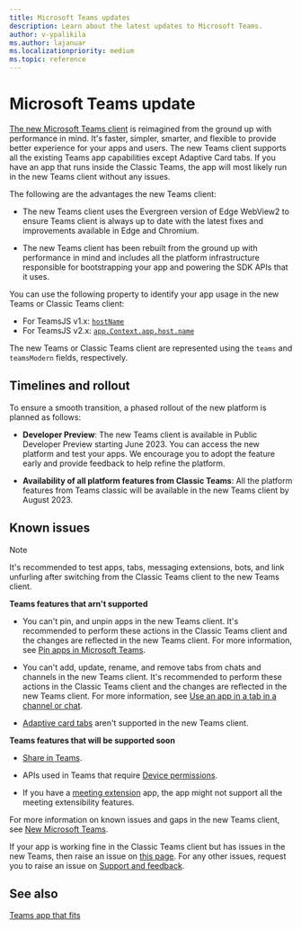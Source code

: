 ```yaml
---
title: Microsoft Teams updates
description: Learn about the latest updates to Microsoft Teams.
author: v-ypalikila
ms.author: lajanuar
ms.localizationpriority: medium
ms.topic: reference
---
```

# Microsoft Teams update

[The new Microsoft Teams client](https://www.microsoft.com/en-us/microsoft-365/blog/2023/03/27/welcome-to-the-new-era-of-microsoft-teams/) is reimagined from the ground up with performance in mind. It's faster, simpler, smarter, and flexible to provide better experience for your apps and users. The new Teams client supports all the existing Teams app capabilities except Adaptive Card tabs. If you have an app that runs inside the Classic Teams, the app will most likely run in the new Teams client without any issues.

The following are the advantages the new Teams client:  

* The new Teams client uses the Evergreen version of Edge WebView2 to ensure Teams client is always up to date with the latest fixes and improvements available in Edge and Chromium.

* The new Teams client has been rebuilt from the ground up with performance in mind and includes all the platform infrastructure responsible for bootstrapping your app and powering the SDK APIs that it uses.  

You can use the following property to identify your app usage in the new Teams or Classic Teams client:

* For TeamsJS v1.x: [`hostName`](/javascript/api/@microsoft/teams-js/hostname?view=msteams-client-js-latest&preserve-view=true)
* For TeamsJS v2.x: [`app.Context.app.host.name`](/javascript/api/@microsoft/teams-js/app.appinfo?view=msteams-client-js-latest&preserve-view=true)

The new Teams or Classic Teams client are represented using the `teams` and `teamsModern` fields, respectively.

## Timelines and rollout

To ensure a smooth transition, a phased rollout of the new platform is planned as follows:

* **Developer Preview**: The new Teams client is available in Public Developer Preview starting June  2023. You can access the new platform and test your apps. We encourage you to adopt the feature early and provide feedback to help refine the platform.

* **Availability of all platform features from Classic Teams**: All the platform features from Teams classic will be available in the new Teams client by August 2023.

## Known issues

> [!NOTE]
> It's recommended to test apps, tabs, messaging extensions, bots, and link unfurling after switching from the Classic Teams client to the new Teams client.

**Teams features that arn't supported**

* You can't pin, and unpin apps in the new Teams client. It's recommended to perform these actions in the Classic Teams client and the changes are reflected in the new Teams client. For more information, see [Pin apps in Microsoft Teams](https://support.microsoft.com/office/pin-an-app-for-easy-access-3045fd44-6604-4ba7-8ecc-1c0d525e89ec).

* You can't add, update, rename, and remove tabs from chats and channels in the new Teams client. It's recommended to perform these actions in the Classic Teams client and the changes are reflected in the new Teams client. For more information, see [Use an app in a tab in a channel or chat](https://support.microsoft.com/office/use-an-app-in-a-tab-in-a-channel-or-chat-83d0514f-2134-4db5-80f2-e9b43e111d57).

* [Adaptive card tabs](../tabs/how-to/build-adaptive-card-tabs.md) aren't supported in the new Teams client.

**Teams features that will be supported soon**

* [Share in Teams](../concepts/build-and-test/share-to-teams-from-personal-app-or-tab.md).

* APIs used in Teams that require [Device permissions](../concepts/device-capabilities/native-device-permissions.md).

* If you have a [meeting extension](../apps-in-teams-meetings/teams-apps-in-meetings.md) app, the app might not support all the meeting extensibility features.

For more information on known issues and gaps in the new Teams client, see [New Microsoft Teams](/microsoftteams/new-teams-desktop-admin?tabs=teams-admin-center#known-issues).

If your app is working fine in the Classic Teams client but has issues in the new Teams, then raise an issue on [this page](https://github.com/MicrosoftDocs/msteams-docs/issues/new?title=&body=%0A%0A%5BEnter%20feedback%20here%5D%0A%0A%0A---%0A%23%23%23%23%20Document%20Details%0A%0A%E2%9A%A0%20*Do%20not%20edit%20this%20section.%20It%20is%20required%20for%20learn.microsoft.com%20%E2%9E%9F%20GitHub%20issue%20linking.*%0A%0A*%20ID%3A%2019ddf42e-0a47-7717-52d4-e549155480a2%0A*%20Version%20Independent%20ID%3A%204bbe9beb-233f-cfd5-097b-f280aab5fde8%0A*%20Content%3A%20%5BMicrosoft%20Teams%20developer%20community%20support%20and%20feedback%20-%20Teams%5D(https%3A%2F%2Flearn.microsoft.com%2Fen-us%2Fmicrosoftteams%2Fplatform%2Ffeedback)%0A*%20Content%20Source%3A%20%5Bmsteams-platform%2Ffeedback.md%5D(https%3A%2F%2Fgithub.com%2FMicrosoftDocs%2Fmsteams-docs%2Fblob%2Fmain%2Fmsteams-platform%2Ffeedback.md)%0A*%20Service%3A%20**msteams**%0A*%20GitHub%20Login%3A%20%40surbhigupta%0A*%20Microsoft%20Alias%3A%20**lajanuar**). For any other issues, request you to raise an issue on [Support and feedback](../feedback.md#developer-community-forums).

## See also

[Teams app that fits](../overview.md)
